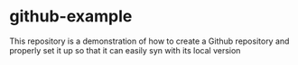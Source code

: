 # github-example
This repository is a demonstration of how to create a Github repository and properly set it up so that it can easily syn with its local version
